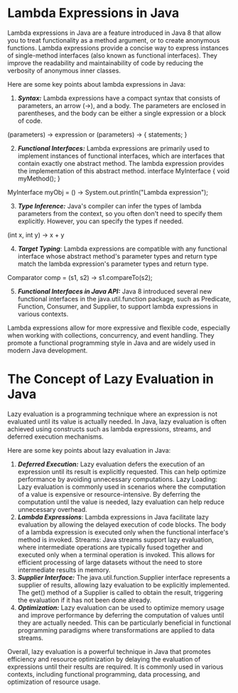 # Lambda Expressions in Java

Lambda expressions in Java are a feature introduced in Java 8 that allow you to treat functionality as a method argument, or to create anonymous functions. Lambda expressions provide a concise way to express instances of single-method interfaces (also known as functional interfaces). They improve the readability and maintainability of code by reducing the verbosity of anonymous inner classes.

Here are some key points about lambda expressions in Java:

1.  ***Syntax:*** Lambda expressions have a compact syntax that consists of parameters, an arrow (->), and a body. The parameters are enclosed in parentheses, and the body can be either a single expression or a block of code.

(parameters) -> expression
or
(parameters) -> { statements; }


2.  ***Functional Interfaces:*** Lambda expressions are primarily used to implement instances of functional interfaces, which are interfaces that contain exactly one abstract method. The lambda expression provides the implementation of this abstract method.
interface MyInterface {
    void myMethod();
}

MyInterface myObj = () -> System.out.println("Lambda expression");

3.  ***Type Inference:*** Java's compiler can infer the types of lambda parameters from the context, so you often don't need to specify them explicitly. However, you can specify the types if needed.

(int x, int y) -> x + y

4.  ***Target Typing***: Lambda expressions are compatible with any functional interface whose abstract method's parameter types and return type match the lambda expression's parameter types and return type.

Comparator<String> comp = (s1, s2) -> s1.compareTo(s2);

5.  ***Functional Interfaces in Java API:*** Java 8 introduced several new functional interfaces in the java.util.function package, such as Predicate, Function, Consumer, and Supplier, to support lambda expressions in various contexts.

Lambda expressions allow for more expressive and flexible code, especially when working with collections, concurrency, and event handling. They promote a functional programming style in Java and are widely used in modern Java development.

# The Concept of Lazy Evaluation in Java
Lazy evaluation is a programming technique where an expression is not evaluated until its value is actually needed. In Java, lazy evaluation is often achieved using constructs such as lambda expressions, streams, and deferred execution mechanisms.

Here are some key points about lazy evaluation in Java:

1.  ***Deferred Execution:*** Lazy evaluation defers the execution of an expression until its result is explicitly requested. This can help optimize performance by avoiding unnecessary computations.
Lazy Loading: Lazy evaluation is commonly used in scenarios where the computation of a value is expensive or resource-intensive. By deferring the computation until the value is needed, lazy evaluation can help reduce unnecessary overhead.
2.  ***Lambda Expressions***: Lambda expressions in Java facilitate lazy evaluation by allowing the delayed execution of code blocks. The body of a lambda expression is executed only when the functional interface's method is invoked.
Streams: Java streams support lazy evaluation, where intermediate operations are typically fused together and executed only when a terminal operation is invoked. This allows for efficient processing of large datasets without the need to store intermediate results in memory.
3.  ***Supplier Interface:*** The java.util.function.Supplier interface represents a supplier of results, allowing lazy evaluation to be explicitly implemented. The get() method of a Supplier is called to obtain the result, triggering the evaluation if it has not been done already.
4.  ***Optimization:*** Lazy evaluation can be used to optimize memory usage and improve performance by deferring the computation of values until they are actually needed. This can be particularly beneficial in functional programming paradigms where transformations are applied to data streams.

Overall, lazy evaluation is a powerful technique in Java that promotes efficiency and resource optimization by delaying the evaluation of expressions until their results are required. It is commonly used in various contexts, including functional programming, data processing, and optimization of resource usage.







